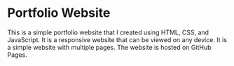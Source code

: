 <!-- Portfolio Website -->

# Portfolio Website

This is a simple portfolio website that I created using HTML, CSS, and JavaScript. It is a responsive website that can be viewed on any device. It is a simple website with multiple pages. The website is hosted on GitHub Pages.



